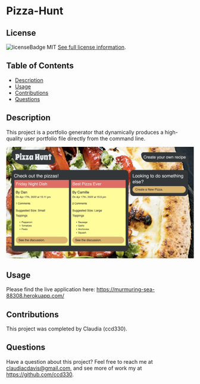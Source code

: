 # Pizza-Hunt

  
  ## License
  ![licenseBadge](https://img.shields.io/badge/License-MIT-blue.svg)
  MIT
  [See full license information](https://opensource.org/licenses/MIT).
  

  ## Table of Contents
  * [Description](#description)
  * [Usage](#usage)
  * [Contributions](#contributions)
  * [Questions](#questions)

  ## Description
  This project is a portfolio generator that dynamically produces a high-quality user portfolio file directly from the command line.
  
  <img src="https://github.com/ccd330/pizza-hunt/blob/main/demo.png" />

  ## Usage
  Please find the live application here: https://murmuring-sea-88308.herokuapp.com/

  ## Contributions
  This project was completed by Claudia (ccd330).

  ## Questions
  Have a question about this project? Feel free to reach me at claudiacdavis@gmail.com, and see more of work my at https://github.com/ccd330.
